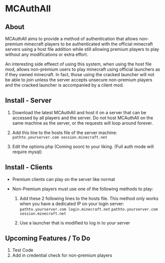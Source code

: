 MCAuthAll
=========

About
-----

MCAuthAll aims to provide a method of authentication that allows non-premium minecraft players to be authenticated with the official minecraft servers using a host file addition while still allowing premium players to play without any modifications or extra effort.

An interesting side effeect of using this system, when using the host file mod, allows non-premium users to play minecraft using official launchers as if they owned minecraft. In fact, those using the cracked launcher will not be able to join unless the server accepts unsecure non-premium players and the cracked launcher is accompanied by a client mod.

Install - Server
----------------

1. Download the latest MCAuthAll and host it on a server that can be accessed by all players and the server. Do not host MCAuthAll on the same machine as the server, or the requests will loop around forever.

2. Add this line to the hosts file of the server machine:
`pathto.yourserver.com session.minecraft.net`

3. Edit the options.php (Coming soon) to your liking. (Full auth mode will require mysql)

Install - Clients
-----------------

* Premium clients can play on the server like normal

* Non-Premium players must use one of the following methods to play:
  1. Add these 2 following lines to the hosts file. This method only works when you have a dedicated IP on your login server:
`pathto.yourserver.com login.minecraft.net`
`pathto.yourserver.com session.minecraft.net`

  2. Use a launcher that is modified to log in to your server

Upcoming Features / To Do
-------------------------

1. Test Code
2. Add in credential check for non-premium players